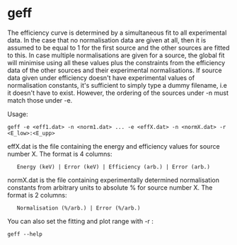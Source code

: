 # geff

The efficiency curve is determined by a simultaneous fit to all
experimental data. In the case that no normalisation data are
given at all, then it is assumed to be equal to 1 for the first
source and the other sources are fitted to this. In case multiple
normalisations are given for a source, the global fit will minimise
using all these values plus the constraints from the efficiency
data of the other sources and their experimental normalisations.
If source data given under efficiency doesn't have experimental
values of normalisation constants, it's sufficient to simply type
a dummy filename, i.e it doesn't have to exist. However, the
ordering of the sources under -n must match those under -e.


Usage: 
```
geff -e <eff1.dat> -n <norm1.dat> ... -e <effX.dat> -n <normX.dat> -r <E_low>:<E_upp>
```

effX.dat is the file containing the energy and efficiency
values for source number X. The format is 4 columns:
```
   Energy (keV) | Error (keV) | Efficiency (arb.) | Error (arb.)
```

normX.dat is the file containing experimentally determined
normalisation constants from arbitrary units to absolute %
for source number X. The format is 2 columns:
```
   Normalisation (%/arb.) | Error (%/arb.)
```

You can also set the fitting and plot range with -r <low>:<upp> 

```
geff --help
```
